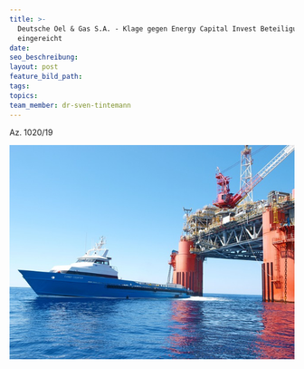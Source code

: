```yaml
---
title: >-
  Deutsche Oel & Gas S.A. - Klage gegen Energy Capital Invest Beteiligungs GmbH
  eingereicht
date:
seo_beschreibung:
layout: post
feature_bild_path:
tags:
topics:
team_member: dr-sven-tintemann
---
```


Az. 1020/19

![](/uploads/water-3279564-640.jpg)